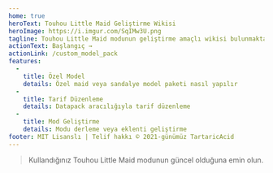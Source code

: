 ```yaml
---
home: true
heroText: Touhou Little Maid Geliştirme Wikisi
heroImage: https://i.imgur.com/SqIMw3U.png
tagline: Touhou Little Maid modunun geliştirme amaçlı wikisi bulunmaktadır
actionText: Başlangıç →
actionLink: /custom_model_pack
features:
  - 
    title: Özel Model
    details: Özel maid veya sandalye model paketi nasıl yapılır
  - 
    title: Tarif Düzenleme
    details: Datapack aracılığıyla tarif düzenleme
  - 
    title: Mod Geliştirme
    details: Modu derleme veya eklenti geliştirme
footer: MIT Lisanslı | Telif hakkı © 2021-günümüz TartaricAcid
---
```


> Kullandığınız Touhou Little Maid modunun güncel olduğuna emin olun.